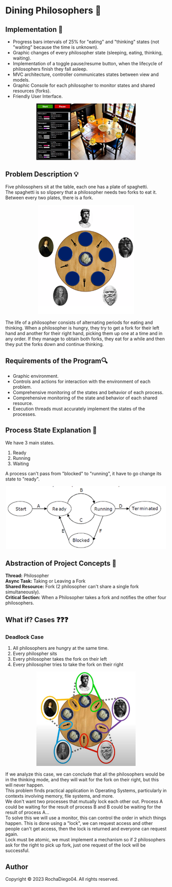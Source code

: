 # Dining Philosophers 📖

## Implementation 🚀
<ul>
    <li>Progress bars intervals of 25% for "eating" and "thinking" states (not "waiting" because the time is unknown). </li>
    <li>Graphic changes of every philosopher state (sleeping, eating, thinking, waiting). </li>
    <li>Implementation of a toggle pause/resume button, when the lifecycle of philosophers finish they fall asleep. </li>
    <li>MVC architecture, controller communicates states between view and models. </li>
    <li>Graphic Console for each philosopher to monitor states and shared resources (forks). </li>
    <li>Friendly User Interface. </li>
</ul>

<p align="center"> 
    <img src="img/application.jpg" width="310px">
</p>

## Problem Description 💡
<p>
    Five philosophers sit at the table, each one has a plate of spaghetti.<br>
    The spaghetti is so slippery that a philosopher needs two forks to eat it.<br>
    Between every two plates, there is a fork.
</p>

<p align="center">
    <img src="img/rdm1.png" width="300px">
</p>

<p>
    The life of a philosopher consists of alternating periods for eating and thinking. When a philosopher is hungry, they try to get a fork for their left hand and another for their right hand, picking them up one at a time and in any order. If they manage to obtain both forks, they eat for a while and then they put the forks down and continue thinking.
</p>

## Requirements of the Program🔍
<ul>
    <li>Graphic environment.</li>
    <li>Controls and actions for interaction with the environment of each problem.</li>
    <li>Comprehensive monitoring of the states and behavior of each process.</li>
    <li>Comprehensive monitoring of the state and behavior of each shared resource.</li>
    <li>Execution threads must accurately implement the states of the processes.</li>
</ul>

## Process State Explanation 🔧
<p>
    We have 3 main states.
    <ol>
        <li>Ready</li>
        <li>Running</li>
        <li>Waiting</li>
    </ol>
    A process can't pass from "blocked" to "running", it have to go change its state to "ready".<br>
</p>

<p align="center">
    <img src="img/process-states.png" width="500px">
</p>

## Abstraction of Project Concepts 🔧

**Thread:** Philosopher<br>
**Async Task:**  Taking or Leaving a Fork<br>
**Shared Resource:** Fork (2 philosopher can't share a single fork simultaneously).<br>
**Critical Section:** When a Philosopher takes a fork and notifies the other four philosophers.<br>

## What if? Cases ❓❓❓

### Deadlock Case
<ol>
    <li>All philosophers are hungry at the same time.</li>
    <li>Every philospher sits</li>
    <li>Every philosopher takes the fork on their left</li>
    <li>Every philosopher tries to take the fork on their right</li>
</ol>

<p align="center"> 
    <img src="img/deadlock.JPG" width="310px">
</p>

<p>
    If we analyze this case, we can conclude that all the philosophers would be in the thinking mode, and they will wait for the fork on their right, but this will never happen.<br>
    This problem finds practical application in Operating Systems, particularly in contexts involving memory, file systems, and more.<br>
    We don't want two processes that mutually lock each other out. Process A could be waiting for the result of process B and B could be waiting for the result of process A...<br>
    To solve this we will use a monitor, this can control the order in which things happen. This is done using a "lock", we can request access and other people can't get access, then the lock is returned and everyone can request again. <br>
    Lock must be atomic, we must implement a mechanism so if 2 philosophers ask for the right to pick up fork, just one request of the lock will be successful.
</p>

## Author
Copyright © 2023 RochaDiego04. All rights reserved.




